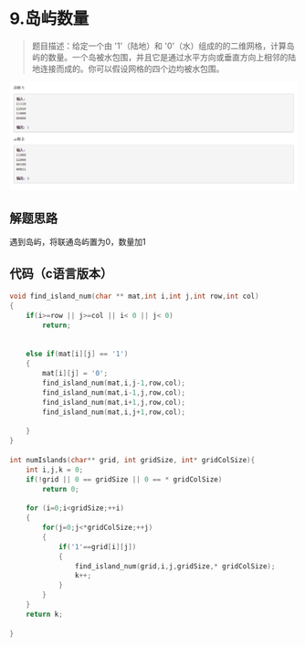 # 9.岛屿数量

>题目描述：给定一个由 '1'（陆地）和 '0'（水）组成的的二维网格，计算岛屿的数量。一个岛被水包围，并且它是通过水平方向或垂直方向上相邻的陆地连接而成的。你可以假设网格的四个边均被水包围。

![示例](images\队列&栈_9.png)


## 解题思路
遇到岛屿，将联通岛屿置为0，数量加1

## 代码（c语言版本）

```c
void find_island_num(char ** mat,int i,int j,int row,int col)
{
    if(i>=row || j>=col || i< 0 || j< 0)
        return;
    
    
    else if(mat[i][j] == '1')
    {
        mat[i][j] = '0';
        find_island_num(mat,i,j-1,row,col);
        find_island_num(mat,i-1,j,row,col);
        find_island_num(mat,i+1,j,row,col);
        find_island_num(mat,i,j+1,row,col);
        
    }
}

int numIslands(char** grid, int gridSize, int* gridColSize){ 
    int i,j,k = 0;
    if(!grid || 0 == gridSize || 0 == * gridColSize)
        return 0;
    
    for (i=0;i<gridSize;++i)
    {
        for(j=0;j<*gridColSize;++j)
        {
            if('1'==grid[i][j])
            {
                find_island_num(grid,i,j,gridSize,* gridColSize);
                k++;
            }
        }
    }
    return k;

}


```
